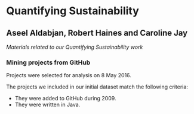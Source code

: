 # Quantifying Sustainability

## Aseel Aldabjan, Robert Haines and Caroline Jay

*Materials related to our Quantifying Sustainability work*

### Mining projects from GitHub

Projects were selected for analysis on 8 May 2016.

The projects we included in our initial dataset match the following criteria:
* They were added to GitHub during 2009.
* They were written in Java.
